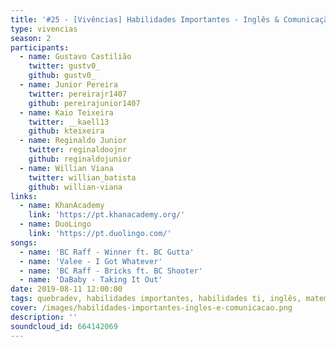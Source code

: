 ```yaml
---
title: '#25 - [Vivências] Habilidades Importantes - Inglês & Comunicação'
type: vivencias
season: 2
participants:
  - name: Gustavo Castilião
    twitter: gustv0_
    github: gustv0_
  - name: Junior Pereira
    twitter: pereirajr1407
    github: pereirajunior1407
  - name: Kaio Teixeira
    twitter: __kaell13
    github: kteixeira
  - name: Reginaldo Junior
    twitter: reginaldoojnr
    github: reginaldojunior
  - name: Willian Viana
    twitter: willian_batista
    github: willian-viana
links:
  - name: KhanAcademy
    link: 'https://pt.khanacademy.org/'
  - name: DuoLingo
    link: 'https://pt.duolingo.com/'
songs:
  - name: 'BC Raff - Winner ft. BC Gutta'
  - name: 'Valee - I Got Whatever'
  - name: 'BC Raff - Bricks ft. BC Shooter'
  - name: 'DaBaby - Taking It Out'
date: 2019-08-11 12:00:00
tags: quebradev, habilidades importantes, habilidades ti, inglês, matemática, estudo, vivências
cover: /images/habilidades-importantes-ingles-e-comunicacao.png
description: ''
soundcloud_id: 664142069
---
```


